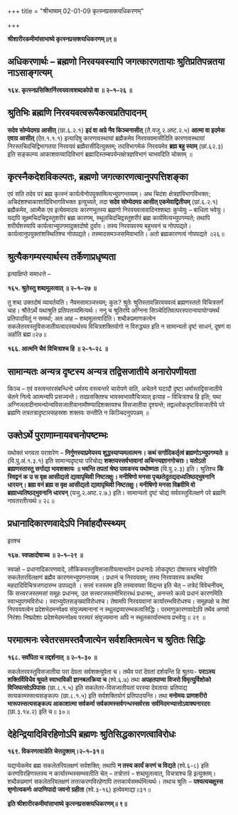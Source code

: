 +++
title = "श्रीभाष्यम् 02-01-09 कृत्स्नप्रसक्त्यधिकरणम्"

+++


**श्रीशारीरकमीमांसाभाष्ये कृत्स्नप्रसक्त्यधिकरणम्॥९॥**

## अधिकरणार्थः – ब्रह्मणो निरवयवस्यापि जगत्कारणतायाः श्रुतिप्रतिपन्नतया नाऽसाङ्गत्यम्

**१६४. कृत्स्नप्रसिक्तिर्निरवयवत्वशब्दकोपो वा ॥ २–१–२६ ॥**

## श्रुतिभिः ब्रह्मणि निरवयवत्वरूपैकत्वप्रतिपादनम्

**सदेव सोम्येदमग्र आसीत्** (छा.६.२.१) **इदं वा अग्रे नैव किञ्चनासीत्** (तै.यजु.२.अष्ट.२.५) **आत्मा वा इदमेक एवाग्र आसीत्** (ऐत.१.१.१) इत्यादिषु कारणावस्थायां ब्रह्मैकमेव निरवयवमासीदिति कारणावस्थायां निरस्तचिदचिद्विभागतया निरवयवं ब्रह्मैवासीदित्युक्तम्; तदविभागमेकं निरवयमेव **ब्रह्म बहु स्याम्** (छां.६२.३) इति सङ्कल्प्य आकाशवाय्वादिविभागं ब्रह्मादिस्तम्बपर्यन्तक्षेत्रज्ञविभागं चाभवदिति चोक्तम् ॥

## कृत्स्नैकदेशविकल्पतः, ब्रह्मणो जगत्कारणत्वानुपपत्तिशङ्का

एवं सति तदेव परं ब्रह्म कृत्स्नं कार्यत्वेनोपयुक्तमित्यभ्युपगन्तव्यम्। अथ चिदंशः क्षेत्रज्ञविभागविभक्तः; अचिदंशश्चाकाशादिविभागविभक्तः इत्युच्यते, तदा **सदेव सोम्येदमग्र आसीत् एकमेवाद्वितीयम्** (छां.६.२.१) ब्रह्मैकमेव, आत्मैक एव इत्येवमादयः कारणभूतस्य ब्रह्मणो निरवयवत्ववादिनश्शब्दाः कुप्येयुः – बाधिता भवेयुः। यद्यपि
सूक्ष्मचिदचिद्वस्तुशरीरं ब्रह्म कारणम्, स्थूलचिदचिद्वस्तुशरीरं ब्रह्म कार्यमित्यभ्युपगम्यते; तथापि शरीर्यंशस्यापि कार्यत्वाभ्युपगमादुक्तदोषो दुर्वारः। तस्य निरवयवस्य बहुभवनं च नोपपद्यते। कार्यत्वानुपयुक्तांशस्थितिश्च नोपपद्यते। तस्मादसमञ्जसमिवाभाति। अतो ब्रह्मकारणत्वं नोपपद्यते ॥२६॥

## श्रुत्यैकगम्यस्यार्थस्य तर्केणाप्रधृष्यता

इत्याक्षिप्ते समाधत्ते –

**१६५. श्रुतेस्तु शब्दमूलत्वात् ॥ २–१–२७ ॥**

तु शब्द उक्तदोषं व्यावर्तयति। नैवमसामञ्जस्यम्; कुतः? श्रुतेः श्रुतिस्तावन्निरवयवत्वं ब्रह्मणस्ततो विचित्रसर्गं चाह। श्रौतेऽर्थे यथाश्रुति प्रतिपत्तव्यमित्यर्थः। ननु च श्रुतिरपि अग्निना सिञ्चेदितिवत्परस्परान्वयायोग्यमर्थं प्रतिपादयितुं न समर्था; अत आह – शब्दमूलत्वादिति। शब्दैकप्रमाणकत्वेन सकलेतरवस्तुविसजातीयत्वादस्यार्थस्य विचित्रशक्तियोगो न विरुद्ध्यत इति न सामान्यतो दृष्टं साधनं, दूषणं वा अर्हाति ब्रह्म॥२७॥

**१६६. आत्मनि चैवं विचित्राश्च हि ॥ २–१–२८ ॥**

## सामान्यतः अन्यत्र दृष्टस्य अन्यत्र तद्विसजातीये अनारोपणीयता

किञ्च – एवं वस्त्वन्तरसंबन्धिनो धर्मस्य वस्त्वन्तरे चारोपणे सति, अचेतने घटादौ दृष्टा धर्मास्तद्विसजातीये चेतने नित्ये आत्मन्यपि प्रसज्यन्ते। तदप्रसक्तिश्च भावस्वभाववैचित्र्यात् इत्याह – विचित्राश्च हि इति; यथा अग्निजलादीनामन्योन्यविसजातीयानामौष्ण्यादिशक्तयश्च विसजातीया दृश्यन्ते; तद्वल्लोकदृष्टविसजातीये परे ब्रह्मणि तत्रतत्रादृष्टास्सहस्रशः शक्तयः सन्तीति न किञ्चिदनुपपन्नम् ॥

## उक्तेऽर्थे पुराणाम्नायवचनोपष्टम्भः

यथोक्तं भगवता पराशरेण – **निर्गुणस्याप्रमेयस्य शुद्धस्याप्यमलात्मनः। कथं सर्गादिकर्तृत्वं ब्रह्मणोऽभ्युपगम्यते ॥** (वि.पु.अं.१.३.१) इति सामान्यदृष्ट्या परिचोद्य **शक्तयस्सर्वभावानां अचिन्त्यज्ञानगोचराः। यतोऽतो ब्रह्मणस्तास्तु सर्गाद्या भावशक्तयः ॥ भवन्ति तपतां श्रेष्ठ पावकस्य यथोष्णता** (वि.पु.२.३) इति। श्रुतिश्च **किं स्विद्वनं क उ स वृक्ष आसीद्यतो द्यावापृथिवी निष्टतक्षुः। मनीषिणो मनसा पृच्छतेदुतद्यदध्यतिष्ठद्भुवनानि धारयन्। ब्रह्म वनं ब्रह्म स वृक्ष आसीद्यतो द्यावापृथिवी निष्टतक्षुः। मनीषिणो मनसा विब्रवीमि वो ब्रह्माध्यतिष्ठद्भुवनानि धारयन्** (यजु.२.अष्ट.२.७.) इति। सामान्यतो दृष्टं चोद्यं सर्ववस्तुविलक्षणे परे ब्रह्मणि नावतरतीत्यर्थः॥ २८॥

## प्रधानादिकारणवादेऽपि निर्वाहदौस्स्थ्यम्

इतश्च

**१६७. स्वपक्षदोषाच्च ॥ २–१–२९ ॥**

स्वपक्षे – प्रधानादिकारणवादे, लौकिकवस्तुविसजातीयत्वाभावेन प्रधानादेः लोकदृष्टा दोषास्तत्र भवेयुरिति सकलेतरविलक्षणं ब्रह्मैव कारणमभ्युपगन्तव्यम् । प्रधानं च निरवयवम्; तस्य निरवयवस्य कथमिव महदादिविचित्रजगदारम्भ उपपद्यते । सत्त्वं रजस्तम इति तस्यावयवा विद्यन्त इति चेत् – तत्रेदं विवेचनीयम्, किं सत्त्वरजस्तमसां समूहः प्रधानम्, उत सत्त्वरजस्तमोभिरारब्धं प्रधानम्;, अनन्तरे कल्पे प्रधानं कारणमिति स्वाभ्युपगमविरोधः। स्वाभ्युपेतसङ्ख्याविरोधश्च। तेषामपि निरवयवानां कार्यारम्भविरोधश्च। समूहपक्षे च तेषां निरवयवत्वेन प्रदेशभेदमनपेक्ष्य संयुज्यमानानां न स्थूलद्रव्यारम्भकत्वसिद्धिः। परमाणुकारणवादेऽपि तथैव अणवो निरंशाः निष्प्रदेशाः प्रदेशभेदमनपेक्ष्य परस्परं संयुज्यमाना अपि न स्थूलकार्यारम्भाय प्रभवेयुः॥ २९ ॥

## परमात्मनः स्वेतरसमस्तवैजात्येन सर्वशक्तिमत्वेन च श्रुतितः सिद्धिः

**१६८. सर्वोपेता च तद्दर्शनात् ॥ २–१–३० ॥**

सकलेतरवस्तुविसजातीया परा देवता सर्वशक्त्युपेता च। तथैव परां देवतां दर्शयन्ति हि श्रुतयः- **पराऽस्य शक्तिर्विविधैव श्रूयते स्वाभाविकी ज्ञानबलक्रिया च** (श्वे.६.७) तथा **अपहतपाप्मा विजरो विमृत्युर्विशोको विजिघत्सोऽपिपासः** (छा.८.१.५) इति सकलेतर-विसजातीयतां परस्या देवतायाः प्रतिपाद्य सत्यकामस्सत्यसङ्कल्पः (छा.८.१.५) इति सर्वशक्तियोगं प्रतिपादयन्ति। तथा **मनोमयः प्राणशरीरो भारूपस्सत्यसङ्कल्प आकाशात्मा सर्वकर्मा सर्वकामस्सर्वगन्धस्सर्वरसः सर्वमिदमभ्यात्तोऽवाक्यनारदरः** (छा.३.१४.२) इति च॥ ३०॥

## देहेन्द्रियादिविरहिणोऽपि ब्रह्मणः श्रुतिसिद्धकारणत्वाविरोधः

**१६९. विकरणत्वान्नेति चेत्तदुक्तम्।२–१–३१॥**

यद्यप्येकमेव ब्रह्म सकलेतरिवलक्षणं सर्वशक्ति; तथापि **न तस्य कार्यं करणं च विद्यते** (श्वे.६-८) इति करणविरहिणस्तस्य न कार्यारम्भस्सम्भवतीति चेत् – तत्रोत्तरं – शब्दमूलत्वात्, विचत्राश्च हि इत्युक्तम्। शब्दैकप्रमाणं सकलेतरिवलक्षणं तत्तत्करणविरहेणापि तत्तकार्यसमर्थमित्यर्थः। तथाच श्रुतिः – **पश्यत्यचक्षुस्स शृणोत्यकर्णः अपाणिपादो जवनो ग्रहीता** (श्वे.३-१६) इत्येवमाद्या॥३१॥

**इति श्रीशारीरकमीमांसाभाष्ये कृत्स्नप्रसक्त्यधिकरणम्॥ ९॥**


